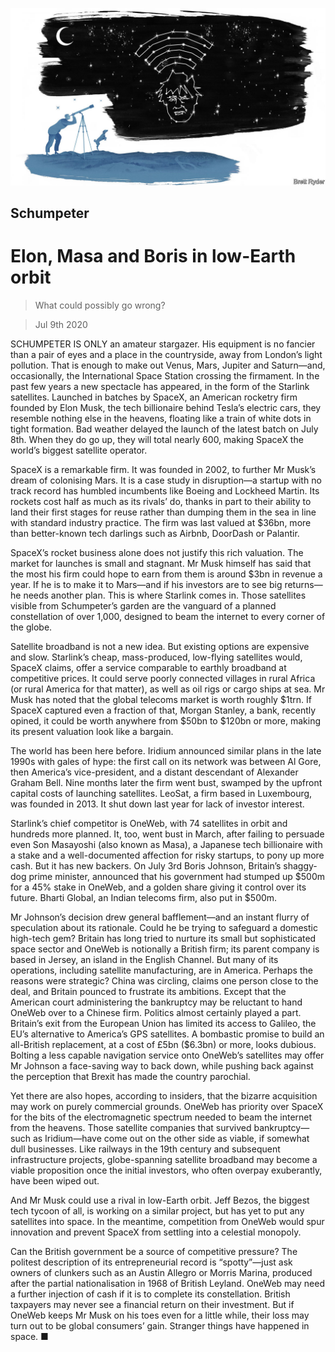 ![](./images/20200711_WBD000_0.jpg)

## Schumpeter

# Elon, Masa and Boris in low-Earth orbit

> What could possibly go wrong?

> Jul 9th 2020

SCHUMPETER IS ONLY an amateur stargazer. His equipment is no fancier than a pair of eyes and a place in the countryside, away from London’s light pollution. That is enough to make out Venus, Mars, Jupiter and Saturn—and, occasionally, the International Space Station crossing the firmament. In the past few years a new spectacle has appeared, in the form of the Starlink satellites. Launched in batches by SpaceX, an American rocketry firm founded by Elon Musk, the tech billionaire behind Tesla’s electric cars, they resemble nothing else in the heavens, floating like a train of white dots in tight formation. Bad weather delayed the launch of the latest batch on July 8th. When they do go up, they will total nearly 600, making SpaceX the world’s biggest satellite operator.

SpaceX is a remarkable firm. It was founded in 2002, to further Mr Musk’s dream of colonising Mars. It is a case study in disruption—a startup with no track record has humbled incumbents like Boeing and Lockheed Martin. Its rockets cost half as much as its rivals’ do, thanks in part to their ability to land their first stages for reuse rather than dumping them in the sea in line with standard industry practice. The firm was last valued at $36bn, more than better-known tech darlings such as Airbnb, DoorDash or Palantir.

SpaceX’s rocket business alone does not justify this rich valuation. The market for launches is small and stagnant. Mr Musk himself has said that the most his firm could hope to earn from them is around $3bn in revenue a year. If he is to make it to Mars—and if his investors are to see big returns—he needs another plan. This is where Starlink comes in. Those satellites visible from Schumpeter’s garden are the vanguard of a planned constellation of over 1,000, designed to beam the internet to every corner of the globe.

Satellite broadband is not a new idea. But existing options are expensive and slow. Starlink’s cheap, mass-produced, low-flying satellites would, SpaceX claims, offer a service comparable to earthly broadband at competitive prices. It could serve poorly connected villages in rural Africa (or rural America for that matter), as well as oil rigs or cargo ships at sea. Mr Musk has noted that the global telecoms market is worth roughly $1trn. If SpaceX captured even a fraction of that, Morgan Stanley, a bank, recently opined, it could be worth anywhere from $50bn to $120bn or more, making its present valuation look like a bargain.

The world has been here before. Iridium announced similar plans in the late 1990s with gales of hype: the first call on its network was between Al Gore, then America’s vice-president, and a distant descendant of Alexander Graham Bell. Nine months later the firm went bust, swamped by the upfront capital costs of launching satellites. LeoSat, a firm based in Luxembourg, was founded in 2013. It shut down last year for lack of investor interest.

Starlink’s chief competitor is OneWeb, with 74 satellites in orbit and hundreds more planned. It, too, went bust in March, after failing to persuade even Son Masayoshi (also known as Masa), a Japanese tech billionaire with a stake and a well-documented affection for risky startups, to pony up more cash. But it has new backers. On July 3rd Boris Johnson, Britain’s shaggy-dog prime minister, announced that his government had stumped up $500m for a 45% stake in OneWeb, and a golden share giving it control over its future. Bharti Global, an Indian telecoms firm, also put in $500m.

Mr Johnson’s decision drew general bafflement—and an instant flurry of speculation about its rationale. Could he be trying to safeguard a domestic high-tech gem? Britain has long tried to nurture its small but sophisticated space sector and OneWeb is notionally a British firm; its parent company is based in Jersey, an island in the English Channel. But many of its operations, including satellite manufacturing, are in America. Perhaps the reasons were strategic? China was circling, claims one person close to the deal, and Britain pounced to frustrate its ambitions. Except that the American court administering the bankruptcy may be reluctant to hand OneWeb over to a Chinese firm. Politics almost certainly played a part. Britain’s exit from the European Union has limited its access to Galileo, the EU’s alternative to America’s GPS satellites. A bombastic promise to build an all-British replacement, at a cost of £5bn ($6.3bn) or more, looks dubious. Bolting a less capable navigation service onto OneWeb’s satellites may offer Mr Johnson a face-saving way to back down, while pushing back against the perception that Brexit has made the country parochial.

Yet there are also hopes, according to insiders, that the bizarre acquisition may work on purely commercial grounds. OneWeb has priority over SpaceX for the bits of the electromagnetic spectrum needed to beam the internet from the heavens. Those satellite companies that survived bankruptcy—such as Iridium—have come out on the other side as viable, if somewhat dull businesses. Like railways in the 19th century and subsequent infrastructure projects, globe-spanning satellite broadband may become a viable proposition once the initial investors, who often overpay exuberantly, have been wiped out.

And Mr Musk could use a rival in low-Earth orbit. Jeff Bezos, the biggest tech tycoon of all, is working on a similar project, but has yet to put any satellites into space. In the meantime, competition from OneWeb would spur innovation and prevent SpaceX from settling into a celestial monopoly.

Can the British government be a source of competitive pressure? The politest description of its entrepreneurial record is “spotty”—just ask owners of clunkers such as an Austin Allegro or Morris Marina, produced after the partial nationalisation in 1968 of British Leyland. OneWeb may need a further injection of cash if it is to complete its constellation. British taxpayers may never see a financial return on their investment. But if OneWeb keeps Mr Musk on his toes even for a little while, their loss may turn out to be global consumers’ gain. Stranger things have happened in space. ■